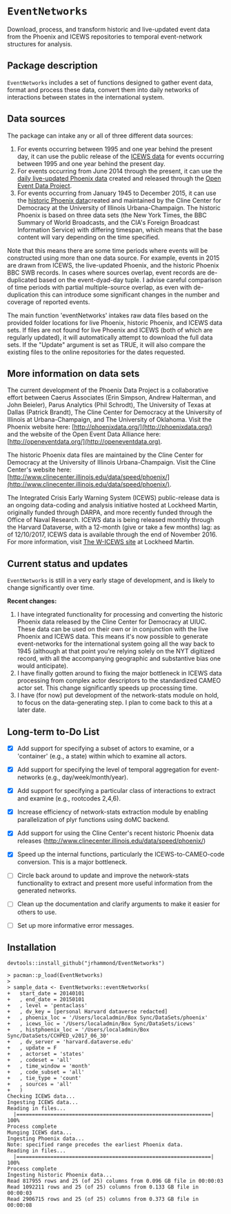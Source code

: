 `EventNetworks`
=====

Download, process, and transform historic and live-updated event data from the Phoenix and ICEWS repositories to temporal event-network structures for analysis.

Package description
------------
`EventNetworks` includes a set of functions designed to gather event data, format and process these data, convert them into daily networks of interactions between states in the international system. 

Data sources
------------
The package can intake any or all of three different data sources:

1. For events occurring between 1995 and one year behind the present day, it can use the public release of the [ICEWS data](https://dataverse.harvard.edu/dataverse/harvard?q=icews) for events occurring between 
1995 and one year behind the present day. 
2. For events occurring from June 2014 through the present, it can use
the [daily live-updated Phoenix data](http://phoenixdata.org/data/current) created and
released through the [Open Event Data Project](http://openeventdata.org). 
3. For events occurring from January 1945 to December 2015, it can use the [historic Phoenix data](http://www.clinecenter.illinois.edu/data/speed/phoenix/)created and maintained by the Cline Center for Democracy at the University of Illinois Urbana-Champaign. The historic Phoenix is based on three data sets (the New York Times, the BBC Summary of World Broadcasts, and the CIA's Foreign Broadcast Information Service) with differing timespan, which means that the base content will vary depending on the time specified.

Note that this
means there are some time periods where events will be constructed
using more than one data source. For example, events in 2015 are drawn from ICEWS, the live-updated Phoenix, and the historic Phoenix BBC SWB records. In cases where sources overlap, event records are de-duplicated based on the event-dyad-day tuple. I advise careful comparison of time periods with partial multiple-source overlap, as even with de-duplication this can introduce some significant changes in the number and coverage of reported events.

The main function 'eventNetworks' intakes raw data files based on the provided folder locations for live Phoenix, historic Phoenix, and ICEWS data sets. If files are not found for live Phoenix and ICEWS (both of which are regularly updated), it will automatically attempt to download the full data sets. If the "Update" argument is set as TRUE, it will also compare the existing files to the online repositories for the dates requested.

More information on data sets
------------
The current development of the Phoenix Data Project is a collaborative effort between Caerus Associates (Erin Simpson, Andrew Halterman, and John Beieler), Parus Analytics (Phil Schrodt), The University of Texas at Dallas (Patrick Brandt), The Cline Center for Democracy at the University of Illinois at Urbana-Champaign, and The University of Oklahoma. Visit the Phoenix website here: [http://phoenixdata.org/](http://phoenixdata.org/) and the website of the Open Event Data Alliance here: [http://openeventdata.org/](http://openeventdata.org).

The historic Phoenix data files are maintained by the Cline Center for Democracy at the University of Illinois Urbana-Champaign. Visit the Cline Center's website here: [http://www.clinecenter.illinois.edu/data/speed/phoenix/](http://www.clinecenter.illinois.edu/data/speed/phoenix/).

The Integrated Crisis Early Warning System (ICEWS) public-release data is an ongoing data-coding and analysis initiative hosted at Lockheed Martin, originally funded through DARPA, and more recently  funded through the Office of Naval Research. ICEWS data is being released monthly through the Harvard Dataverse, with a 12-month (give or take a few months) lag: as of 12/10/2017, ICEWS data is available through the end of November 2016. For more information, visit [The W-ICEWS site](http://www.lockheedmartin.com/us/products/W-ICEWS/W-ICEWS_Team/Publications.html) at Lockheed Martin.

Current status and updates
------------
`EventNetworks` is still in a very early stage of development, and is likely to change significantly over time.

__Recent changes:__
1. I have integrated functionality for processing and converting the historic Phoenix data released by the Cline Center for Democracy at UIUC. These data can be used on their own or in conjunction with the live Phoenix and ICEWS data. This means it's now possible to generate event-networks for the international system going all the way back to 1945 (although at that point you're relying solely on the NYT digitized record, with all the accompanying geographic and substantive bias one would anticipate).
2. I have finally gotten around to fixing the major bottleneck in ICEWS data processing from complex actor descriptors to the standardized CAMEO actor set. This change significantly speeds up processing time.
3. I have (for now) put development of the network-stats module on hold, to focus on the data-generating step. I plan to come back to this at a later date.


Long-term to-Do List
------------
- [x] Add support for specifying a subset of actors to examine, or a 'container' (e.g., a state) within which to examine all actors.
- [x] Add support for specifying the level of temporal aggregation for event-networks (e.g., day/week/month/year).
- [x] Add support for specifying a particular class of interactions to extract and examine (e.g., rootcodes 2,4,6).
- [x] Increase efficiency of network-stats extraction module by enabling parallelization of plyr functions using doMC backend.
- [x] Add support for using the Cline Center's recent historic Phoenix data releases (http://www.clinecenter.illinois.edu/data/speed/phoenix/)
- [x] Speed up the internal functions, particularly the ICEWS-to-CAMEO-code conversion. This is a major bottleneck.
- [ ] Circle back around to update and improve the network-stats functionality to extract and present more useful information from the generated networks.
- [ ] Clean up the documentation and clarify arguments to make it easier for others to use.
- [ ] Set up more informative error messages.


Installation
------------
`devtools::install_github("jrhammond/EventNetworks")`
```
> pacman::p_load(EventNetworks)
> 
> sample_data <- EventNetworks::eventNetworks(
+   start_date = 20140101
+   , end_date = 20150101
+   , level = 'pentaclass'
+   , dv_key = [personal Harvard dataverse redacted]
+   , phoenix_loc = '/Users/localadmin/Box Sync/DataSets/phoenix'
+   , icews_loc = '/Users/localadmin/Box Sync/DataSets/icews'
+   , histphoenix_loc = '/Users/localadmin/Box Sync/DataSets/CCHPED_v2017_06_30'
+   , dv_server = 'harvard.dataverse.edu'
+   , update = F
+   , actorset = 'states'
+   , codeset = 'all'
+   , time_window = 'month'
+   , code_subset = 'all'
+   , tie_type = 'count'
+   , sources = 'all'
+   )
Checking ICEWS data...
Ingesting ICEWS data...
Reading in files...
  |===============================================================| 100%
Process complete
Munging ICEWS data...
Ingesting Phoenix data...
Note: specified range precedes the earliest Phoenix data.
Reading in files...
  |===============================================================| 100%
Process complete
Ingesting historic Phoenix data...
Read 817955 rows and 25 (of 25) columns from 0.096 GB file in 00:00:03
Read 1092211 rows and 25 (of 25) columns from 0.133 GB file in 00:00:03
Read 2906715 rows and 25 (of 25) columns from 0.373 GB file in 00:00:08
 ```

